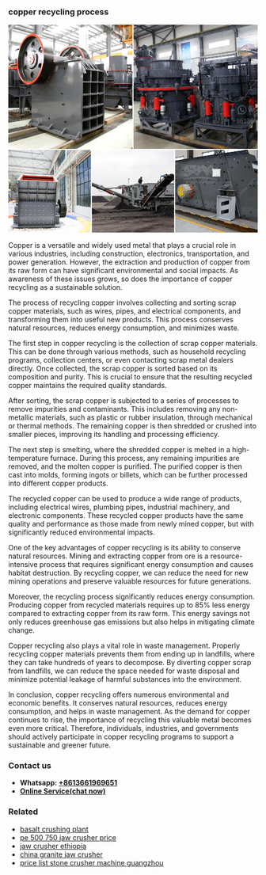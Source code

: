 <h3>copper recycling process</h3><img src='1706755629.jpg' alt=''><p>Copper is a versatile and widely used metal that plays a crucial role in various industries, including construction, electronics, transportation, and power generation. However, the extraction and production of copper from its raw form can have significant environmental and social impacts. As awareness of these issues grows, so does the importance of copper recycling as a sustainable solution.</p><p>The process of recycling copper involves collecting and sorting scrap copper materials, such as wires, pipes, and electrical components, and transforming them into useful new products. This process conserves natural resources, reduces energy consumption, and minimizes waste.</p><p>The first step in copper recycling is the collection of scrap copper materials. This can be done through various methods, such as household recycling programs, collection centers, or even contacting scrap metal dealers directly. Once collected, the scrap copper is sorted based on its composition and purity. This is crucial to ensure that the resulting recycled copper maintains the required quality standards.</p><p>After sorting, the scrap copper is subjected to a series of processes to remove impurities and contaminants. This includes removing any non-metallic materials, such as plastic or rubber insulation, through mechanical or thermal methods. The remaining copper is then shredded or crushed into smaller pieces, improving its handling and processing efficiency.</p><p>The next step is smelting, where the shredded copper is melted in a high-temperature furnace. During this process, any remaining impurities are removed, and the molten copper is purified. The purified copper is then cast into molds, forming ingots or billets, which can be further processed into different copper products.</p><p>The recycled copper can be used to produce a wide range of products, including electrical wires, plumbing pipes, industrial machinery, and electronic components. These recycled copper products have the same quality and performance as those made from newly mined copper, but with significantly reduced environmental impacts.</p><p>One of the key advantages of copper recycling is its ability to conserve natural resources. Mining and extracting copper from ore is a resource-intensive process that requires significant energy consumption and causes habitat destruction. By recycling copper, we can reduce the need for new mining operations and preserve valuable resources for future generations.</p><p>Moreover, the recycling process significantly reduces energy consumption. Producing copper from recycled materials requires up to 85% less energy compared to extracting copper from its raw form. This energy savings not only reduces greenhouse gas emissions but also helps in mitigating climate change.</p><p>Copper recycling also plays a vital role in waste management. Properly recycling copper materials prevents them from ending up in landfills, where they can take hundreds of years to decompose. By diverting copper scrap from landfills, we can reduce the space needed for waste disposal and minimize potential leakage of harmful substances into the environment.</p><p>In conclusion, copper recycling offers numerous environmental and economic benefits. It conserves natural resources, reduces energy consumption, and helps in waste management. As the demand for copper continues to rise, the importance of recycling this valuable metal becomes even more critical. Therefore, individuals, industries, and governments should actively participate in copper recycling programs to support a sustainable and greener future.</p><h3>Contact us</h3><ul><li><strong>Whatsapp:&nbsp;<a href="https://wa.me/8613661969651">+8613661969651</a></strong></li><li><a href="https://swt.shibang-china.com/?git&amp;zhl&amp;copper recycling process"><strong>Online Service(chat now)</strong></a></li></ul><h3>Related</h3><ul><li><a href='basalt crushing plant.md'>basalt crushing plant</a></li><li><a href='pe 500 750 jaw crusher price.md'>pe 500 750 jaw crusher price</a></li><li><a href='jaw crusher ethiopia.md'>jaw crusher ethiopia</a></li><li><a href='china granite jaw crusher.md'>china granite jaw crusher</a></li><li><a href='price list stone crusher machine guangzhou.md'>price list stone crusher machine guangzhou</a></li></ul>